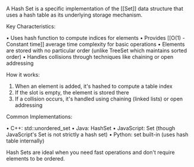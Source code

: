 A Hash Set is a specific implementation of the [[Set]] data structure that uses a hash table as its underlying storage mechanism.

Key Characteristics:

• Uses hash function to compute indices for elements
• Provides [[O(1) - Constant time]] average time complexity for basic operations
• Elements are stored with no particular order (unlike TreeSet which maintains sorted order)
• Handles collisions through techniques like chaining or open addressing

How it works:

1. When an element is added, it's hashed to compute a table index
2. If the slot is empty, the element is stored there
3. If a collision occurs, it's handled using chaining (linked lists) or open addressing

Common Implementations:

• C++: std::unordered_set<int>
• Java: HashSet<Integer>
• JavaScript: Set (though JavaScript's Set is not strictly a hash set)
• Python: set built-in (uses hash table internally)

Hash Sets are ideal when you need fast operations and don't require elements to be ordered.